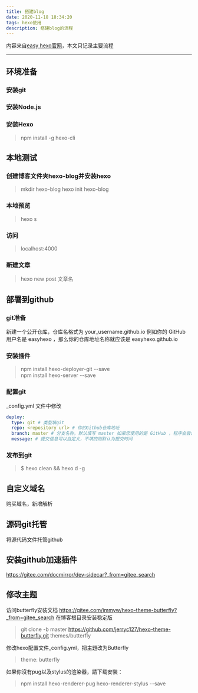 ```yaml
---
title: 搭建blog
date: 2020-11-18 18:34:20
tags: hexo使用
description: 搭建blog的流程
---
```

内容来自[easy hexo官网](https://easyhexo.com/1-Hexo-install-and-config/)，本文只记录主要流程

---

## 环境准备

### 安装git

### 安装Node.js

### 安装Hexo
> npm install -g hexo-cli

## 本地测试
### 创建博客文件夹hexo-blog并安装hexo
> mkdir hexo-blog
hexo init hexo-blog

### 本地预览
> hexo s

### 访问
> localhost:4000

### 新建文章
> hexo new post 文章名


## 部署到github

### git准备
新建一个公开仓库，仓库名格式为 your_username.github.io 例如你的 GitHub 
用户名是 easyhexo ，那么你的仓库地址名称就应该是 easyhexo.github.io

### 安装插件
> npm install hexo-deployer-git --save  
  npm install hexo-server --save

### 配置git 
_config.yml 文件中修改

```yaml
deploy:
  type: git # 类型填git
  repo: <repository url> # 你的Github仓库地址
  branch: master # 分支名称。默认填写 master 如果您使用的是 GitHub ，程序会尝试自动检测。
  message: # 提交信息可以自定义，不填的则默认为提交时间
```
### 发布到git

> $ hexo clean && hexo d -g

## 自定义域名  

购买域名，新增解析

## 源码git托管
将源代码文件托管github

## 安装github加速插件

https://gitee.com/docmirror/dev-sidecar?_from=gitee_search

## 修改主题

访问butterfly安装文档 https://gitee.com/immyw/hexo-theme-butterfly?_from=gitee_search
在博客根目录安装稳定版
> git clone -b master https://github.com/jerryc127/hexo-theme-butterfly.git themes/butterfly

修改hexo配置文件_config.yml，把主題改为Butterfly
> theme: butterfly

如果你沒有pug以及stylus的渲染器，請下载安裝：
> npm install hexo-renderer-pug hexo-renderer-stylus --save
